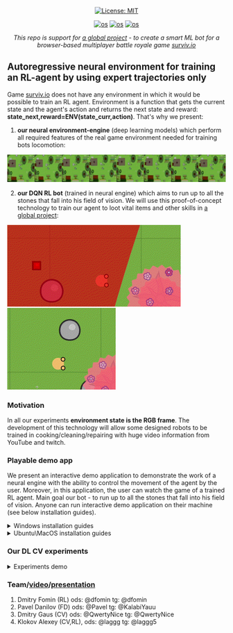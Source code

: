 <div align="center">
  
[![License: MIT](https://img.shields.io/badge/License-MIT-yellow.svg)](https://opensource.org/licenses/MIT)
  
[![os](https://img.shields.io/badge/Linux-passing-success)]()
[![os](https://img.shields.io/badge/MacOS-passing-success)]()
[![os](https://img.shields.io/badge/Windows-passing-success)]()
  
</div>

<div align="center">
  
*This repo is support for [a global project](https://github.com/Laggg/ml-bots-surviv.io) - to create a smart ML bot for a browser-based multiplayer battle royale game [surviv.io](https://surviv.io/)*  
  
</div>

## Autoregressive neural environment for training an RL-agent by using expert trajectories only
Game [surviv.io](https://surviv.io/) does not have any environment in which it would be possible to train an RL agent. Environment is a function that gets the current state and the agent's action and returns the next state and reward: **state_next,reward=ENV(state_curr,action)**. That's why we present:
1. **our neural environment-engine** (deep learning models) which perform all required features of the real game environment needed for training bots locomotion:

![](demo/neural_engine_demo_8dir.gif)

2. **our DQN RL bot** (trained in neural engine) which aims to run up to all the stones that fall into his field of vision. We will use this proof-of-concept technology to train our agent to loot vital items and other skills in [a global project](https://github.com/Laggg/ml-bots-surviv.io):

![](demo/prod_demo_game2.gif)
![](demo/prod_demo_game.gif)

### Motivation
In all our experiments **environment state is the RGB frame**. The development of this technology will allow some designed robots to be trained in cooking/cleaning/repairing with huge video information from YouTube and twitch.

### Playable demo app
We present an interactive demo application to demonstrate the work of a neural engine with the ability to control the movement of the agent by the user. Moreover, in this application, the user can watch the game of a trained RL agent. Main goal our bot - to run up to all the stones that fall into his field of vision. Anyone can run interactive demo application on their machine (see below installation guides).

<details>
  <summary>Windows installation guides</summary>
 
  **For windows users we offer to compete with our trained RL agent. Main goal is to collect a reward for running up to the stones at the frame for the same number of steps. Good luck, have fun!**
  
  ![](demo/demo_on_wind.png)
  
  #### *Initial usage*
  __1. In anaconda prompt: dowland or clone this GitHub repository__
  
  __2. Create python virtual environment and install requirements__
  
  ```
  conda create -n survivio_venv python=3.8
  conda activate survivio_venv
  python -m pip install -r requirements.txt
  ```
  
  __3. Run the agent__
  ```
  python run_demo.py
  ```
  
  #### *Later usage*
  __1. Activate python environment__
  ```
  conda activate survivio_venv
  ``` 

  __2. Run the agent__
  ```
  python run_demo.py
  ```
</details>

<details>
  <summary>Ubuntu\MacOS installation guides</summary>
  
  **For ubuntu\mac OS users we offer to compare a random agent with our trained RL agent. Main goal agents is to collect a reward for running up to the stones at the frame for the same number of steps. Press any key to update agents states. Just watch and have fun!**
  
  ![](demo/demo_app_mac.gif)
  
  #### *Initial usage*
  __1. In terminal: clone GitHub repository__
  
  ```
  git clone https://github.com/Laggg/neural_env_surviv
  ```
  
  __2. Create python virtual environment and install requirements.txt__
  
  ```
  cd neural_env_surviv
  python -m venv survivio_venv
  source survivio_venv/bin/activate
  python -m pip install -r requirements.txt
  ```
  
  __3. Run the agent__
  ```
  python run_demo.py
  ```
  
  #### *Later usage*
  __1. Activate python environment__
  ```
  source survivio_venv/bin/activate
  ``` 

  __2. Run the agent__
  ```
  python run_demo.py
  ```
</details>

### Our DL CV experiments
<details>
  <summary>Experiments demo</summary>

    Сравнение генеративных моделей S_next=model(S_curr,action) (плашки гифок слева направо):
      - init state (RGB frame)
      - Loss = 0*Lgan + MSE
      - Loss = 0*Lgan + MSE + PL/100
      - Loss = 0*Lgan + MAE + PL/100
      - Loss = 0*Lgan + 3*MAE + PL/100 (best, in DemoApp)
      - Loss = Lgan/100 + 3*MAE + PL/100 (pix2pix)
  
<div align="center">
 
![](demo/gif_dir3.gif)
![](demo/gif_dir6.gif)

</div>
  
    Другие эксперименты для generative models without GAN (плашки гифок слева направо):
      - 3*MAE+PL/100+1*SSIM
      - 3*MAE+PL/100+1*LPIPS
      - 3*MAE+PL/100+PieAPP(stride=10)/4
      - 3*MAE+PL/100+PieAPP(stride=7)/2
      - 3*MAE+PL/100+2*HaarPSI
      - 3*MAE+PL/100+2*SSIM (веса утеряны, метрики хуже)
      - 3*MAE+PL/100+3*DISTS (веса утеряны, метрики хуже)
  
<div align="center">
 
![](demo/gif_dir4.gif)
![](demo/gif_dir8.gif)

</div>
  
  - [x] 1. generative models without GAN
  - [x] 2. additional [losses](https://www.youtube.com/watch?v=nUjIG41M8fM), /mssim/style-texture loss/perceptual path length/
  - [x] 3. generative models with GAN (pix2pix) 
  - [x] 4. VQ-VAE/[GameGAN](https://nv-tlabs.github.io/gameGAN/)/[Dreamer2](https://youtu.be/o75ybZ-6Uu8?t=2)
  - [x] 5. **RL** для приближения агента к кустам/камням/луту (в зависимости от качества нейронного движка)
  - [x] 6. интерактивный фронт для взаимодействия человека с нейронным движком (чтобы можно было поиграть игру, движком которой была бы нейронка)  
  
</details>


### Team/[video](https://youtu.be/kbtf6wtFb3c)/[presentation](https://docs.google.com/presentation/d/176bLsm6STRzftdZm-Kvl76hQlraToL7J8sXfhbsi0wg/edit?usp=sharing)
1. Dmitry Fomin (RL) ods: @dfomin tg: @dfomin
2. Pavel Danilov (FD) ods: @Pavel tg: @KalabiYauu
3. Dmitry Gaus   (CV) ods: @QwertyNice tg: @QwertyNice
4. Klokov Alexey (CV,RL), ods: @laggg tg: @laggg5

